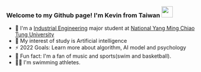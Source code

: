 ### Welcome to my Github page! I'm Kevin from Taiwan <img src="https://raw.githubusercontent.com/verma-anushka/verma-anushka/master/gifs/wave.gif" width="30px">  
- 📖 I'm a [Industrial Engineering](https://iem.nycu.edu.tw) major student at [National Yang Ming Chiao Tung University](https://www.nycu.edu.tw)
- 🤣 My interest of study is Artificial intelligence
- ⚡️ 2022 Goals: Learn more about algorithm, AI model and psychology
- 🔭 Fun fact: I'm a fan of music and sports(swim and basketball).
- 🏊‍♀️ I'm swimming athletes.


